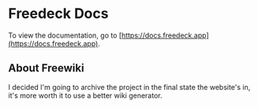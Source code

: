# Freedeck Docs

To view the documentation, go to [https://docs.freedeck.app](https://docs.freedeck.app).

## About Freewiki

I decided I'm going to archive the project in the final state the website's in, it's more worth it to use a better wiki generator.